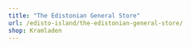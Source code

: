 ```yaml
---
title: "The Edistonian General Store"
url: /edisto-island/the-edistonian-general-store/
shop: Kramladen
---
```

